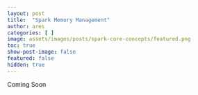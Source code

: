 ```yaml
---
layout: post
title:  "Spark Memory Management"
author: ares
categories: [ ]
image: assets/images/posts/spark-core-concepts/featured.png
toc: true
show-post-image: false
featured: false
hidden: true
---
```

Coming Soon
